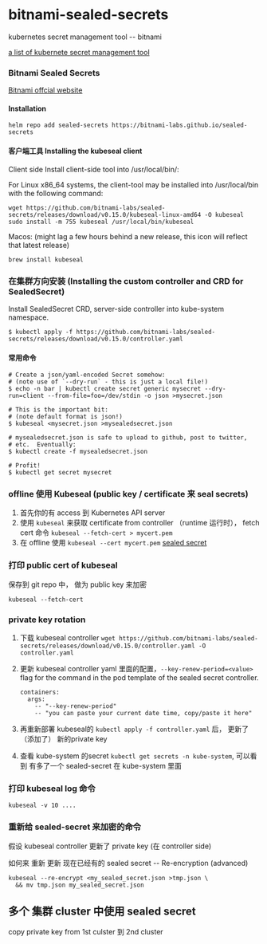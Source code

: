 # bitnami-sealed-secrets
kubernetes secret management tool -- bitnami 

[a list of kubernete secret management tool](https://argoproj.github.io/argo-cd/operator-manual/secret-management/)

### Bitnami Sealed Secrets
[Bitnami offcial website](https://github.com/bitnami-labs/sealed-secrets#sealed-secrets-for-kubernetes)

#### Installation 

```
helm repo add sealed-secrets https://bitnami-labs.github.io/sealed-secrets
```

#### 客户端工具 Installing the kubeseal client

Client side
Install client-side tool into /usr/local/bin/:

For Linux x86_64 systems, the client-tool may be installed into /usr/local/bin with the following command:

```
wget https://github.com/bitnami-labs/sealed-secrets/releases/download/v0.15.0/kubeseal-linux-amd64 -O kubeseal
sudo install -m 755 kubeseal /usr/local/bin/kubeseal
```

Macos: (might lag a few hours behind a new release, this icon will reflect that latest release)
```
brew install kubeseal
```

### 在集群方向安装 (Installing the custom controller and CRD for SealedSecret)

Install SealedSecret CRD, server-side controller into kube-system namespace.

```
$ kubectl apply -f https://github.com/bitnami-labs/sealed-secrets/releases/download/v0.15.0/controller.yaml

```

#### 常用命令
```
# Create a json/yaml-encoded Secret somehow:
# (note use of `--dry-run` - this is just a local file!)
$ echo -n bar | kubectl create secret generic mysecret --dry-run=client --from-file=foo=/dev/stdin -o json >mysecret.json

# This is the important bit:
# (note default format is json!)
$ kubeseal <mysecret.json >mysealedsecret.json

# mysealedsecret.json is safe to upload to github, post to twitter,
# etc.  Eventually:
$ kubectl create -f mysealedsecret.json

# Profit!
$ kubectl get secret mysecret
```
### offline 使用 Kubeseal (public key / certificate 来 seal secrets)

1. 首先你的有 access 到 Kubernetes API server
2. 使用 `kubeseal` 来获取 certificate from controller （runtime 运行时）， fetch cert 命令 `kubeseal --fetch-cert > mycert.pem`
3. 在 offline 使用 `kubeseal --cert mycert.pem`
[sealed secret](https://github.com/bitnami-labs/sealed-secrets#public-key--certificate)

### 打印 public cert of kubeseal 

保存到 git repo 中， 做为 public key 来加密 
```
kubeseal --fetch-cert
```

### private key rotation

1. 下载 kubeseal controller `wget https://github.com/bitnami-labs/sealed-secrets/releases/download/v0.15.0/controller.yaml -O controller.yaml`

2. 更新 kubeseal controller yaml 里面的配置，`--key-renew-period=<value>` flag for the command in the pod template of the sealed secret controller.
   ```
   containers:
     args:
       -- "--key-renew-period"
       -- "you can paste your current date time, copy/paste it here"
   ```

3. 再重新部署 kubeseal的 `kubectl apply -f controller.yaml` 后， 更新了（添加了） 新的private key
4. 查看 kube-system 的secret  `kubectl get secrets -n kube-system`, 可以看到 有多了一个 sealed-secret 在 kube-system 里面


### 打印 kubeseal log 命令

```
kubeseal -v 10 ....
```

### 重新给 sealed-secret 来加密的命令

假设 kubeseal controller 更新了 private key (在 controller side)

如何来 重新 更新 现在已经有的 sealed secret -- Re-encryption (advanced) 

```
kubeseal --re-encrypt <my_sealed_secret.json >tmp.json \
  && mv tmp.json my_sealed_secret.json

```


## 多个 集群 cluster 中使用 sealed secret 

copy private key from 1st culster 到 2nd cluster


